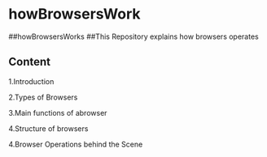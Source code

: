 # howBrowsersWork

##howBrowsersWorks
##This Repository explains how browsers operates
## Content
1.Introduction 

2.Types of Browsers

3.Main functions of abrowser

4.Structure of browsers

4.Browser Operations behind the Scene
